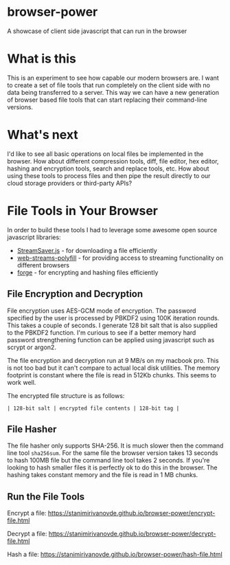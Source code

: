 # browser-power
A showcase of client side javascript that can run in the browser

# What is this
This is an experiment to see how capable our modern browsers are. I want to create a set of file tools that run completely on the client side with no data being transferred to a server. This way we can have a new generation of browser based file tools that can start replacing their command-line versions.

# What's next
I'd like to see all basic operations on local files be implemented in the browser. How about different compression tools, diff, file editor, hex editor, hashing and encryption tools, search and replace tools, etc. How about using these tools to process files and then pipe the result directly to our cloud storage providers or third-party APIs?

# File Tools in Your Browser
In order to build these tools I had to leverage some awesome open source javascript libraries:
* [StreamSaver.js](https://github.com/jimmywarting/StreamSaver.js) - for downloading a file efficiently
* [web-streams-polyfill](https://github.com/MattiasBuelens/web-streams-polyfill) - for providing access to streaming functionality on different browsers
* [forge](https://github.com/digitalbazaar/forge) - for encrypting and hashing files efficiently

## File Encryption and Decryption
File encryption uses AES-GCM mode of encryption. The password specified by the user is processed by PBKDF2 using 100K iteration rounds. This takes a couple of seconds. I generate 128 bit salt that is also supplied to the PBKDF2 function. I'm curious to see if a better memory hard password strengthening function can be applied using javascript such as scrypt or argon2.

The file encryption and decryption run at 9 MB/s on my macbook pro. This is not too bad but it can't compare to actual local disk utilities. The memory footprint is constant where the file is read in 512Kb chunks. This seems to work well.

The encrypted file structure is as follows:
```
| 128-bit salt | encrypted file contents | 128-bit tag |
```

## File Hasher
The file hasher only supports SHA-256. It is much slower then the command line tool `sha256sum`. For the same file the browser version takes 13 seconds to hash 
100MB file but the command line tool takes 2 seconds. If you're looking to hash smaller files it is perfectly ok to do this in the browser. The hashing takes constant memory and the file is read in 1 MB chunks.

## Run the File Tools
Encrypt a file: https://stanimirivanovde.github.io/browser-power/encrypt-file.html

Decrypt a file: https://stanimirivanovde.github.io/browser-power/decrypt-file.html

Hash a file: https://stanimirivanovde.github.io/browser-power/hash-file.html

